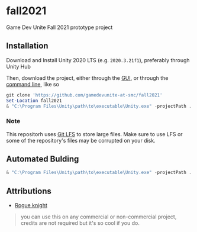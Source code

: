 # fall2021

Game Dev Unite Fall 2021 prototype project

## Installation

Download and Install Unity 2020 LTS (e.g. `2020.3.21f1`), preferably through Unity Hub

Then, download the project, either through the [GUI](https://docs.unity3d.com/2020.3/Documentation/Manual/upm-ui-giturl.html), or through the [command line](https://docs.unity3d.com/2020.3/Documentation/Manual/CommandLineArguments.html), like so

```powershell
git clone 'https://github.com/gamedevunite-at-smc/fall2021'
Set-Location fall2021
& "C:\Program Files\Unity\path\to\executable\Unity.exe" -projectPath .
```

### Note

This repositorh uses [Git LFS](https://git-lfs.github.com) to store large files. Make sure to use LFS or some of the repository's files may be corrupted on your disk.

## Automated Bulding

```powershell
& "C:\Program Files\Unity\path\to\executable\Unity.exe" -projectPath . -quit -batchmode -logfile Logs/AutomatedBuild.log -executeMethod 'GameBuilder.MyBuild'
```

## Attributions

- [Rogue knight](https://darkpixel-kronovi.itch.io/rogue-knight)

> you can use this on any commercial or non-commercial project, credits are not required but it's so cool if you do.
